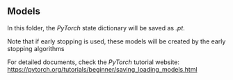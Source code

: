 ## Models

In this folder, the *PyTorch* state dictionary will be saved as *.pt*. 

Note that if early stopping is used, these models will be created by the early stopping algorithms 

For detailed documents, check the *PyTorch* tutorial website:
https://pytorch.org/tutorials/beginner/saving_loading_models.html